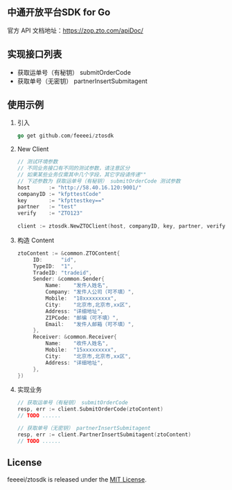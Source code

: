 ## 中通开放平台SDK for Go

官方 API 文档地址：https://zop.zto.com/apiDoc/

## 实现接口列表
 - 获取运单号（有秘钥） submitOrderCode
 - 获取单号（无密钥） partnerInsertSubmitagent

## 使用示例
1. 引入

   ```go
   go get github.com/feeeei/ztosdk
   ```
2. New Client
   ```go
   // 测试环境参数
   // 不同业务接口有不同的测试参数，请注意区分
   // 如果某些业务仅需其中几个字段，其它字段请传递""
   // 下述参数为 获取运单号（有秘钥） submitOrderCode 测试参数
   host      := "http://58.40.16.120:9001/"
   companyID := "kfpttestCode"
   key       := "kfpttestkey=="
   partner   := "test"
   verify    := "ZTO123"
 
   client := ztosdk.NewZTOClient(host, companyID, key, partner, verify)
   ```
3. 构造 Content
 
   ```go
   ztoContent := &common.ZTOContent{
		ID:      "id",
		TypeID:  "1",
		TradeID: "tradeid",
		Sender: &common.Sender{
			Name:    "发件人姓名",
			Company: "发件人公司（可不填）",
			Mobile:  "18xxxxxxxxx",
			City:    "北京市,北京市,xx区",
			Address: "详细地址",
			ZIPCode: "邮编（可不填）",
			Email:   "发件人邮箱（可不填）",
		},
		Receiver: &common.Receiver{
			Name:    "收件人姓名",
			Mobile:  "15xxxxxxxxx",
			City:    "北京市,北京市,xx区",
			Address: "详细地址",
		},
   })
   ```
4. 实现业务
   ```go
   // 获取运单号（有秘钥） submitOrderCode
   resp, err := client.SubmitOrderCode(ztoContent)
   // TODO ......

   // 获取单号（无密钥） partnerInsertSubmitagent
   resp, err := client.PartnerInsertSubmitagent(ztoContent)
   // TODO ......
   ```
## License
  feeeei/ztosdk is released under the [MIT License](https://opensource.org/licenses/MIT).